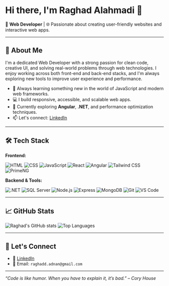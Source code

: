 # Hi there, I'm Raghad Alahmadi 👋

🎯 **Web Developer** | 🌐 Passionate about creating user-friendly websites and interactive web apps.

---

## 🚀 About Me

I'm a dedicated Web Developer with a strong passion for clean code, creative UI, and solving real-world problems through web technologies. I enjoy working across both front-end and back-end stacks, and I'm always exploring new tools to improve user experience and performance.

- 🧠 Always learning something new in the world of JavaScript and modern web frameworks.
- 💻 I build responsive, accessible, and scalable web apps.
- 🌱 Currently exploring **Angular**, **.NET**, and performance optimization techniques.
- 📫 Let's connect: [LinkedIn](https://www.linkedin.com/in/raghad--alahmadi)

---

## 🛠️ Tech Stack

**Frontend:**

![HTML](https://img.shields.io/badge/-HTML5-E34F26?logo=html5&logoColor=fff)
![CSS](https://img.shields.io/badge/-CSS3-1572B6?logo=css3&logoColor=fff)
![JavaScript](https://img.shields.io/badge/-JavaScript-F7DF1E?logo=javascript&logoColor=000)
![React](https://img.shields.io/badge/-React-61DAFB?logo=react&logoColor=000)
![Angular](https://img.shields.io/badge/-Angular-DD0031?logo=angular&logoColor=white)
![Tailwind CSS](https://img.shields.io/badge/-Tailwind%20CSS-06B6D4?logo=tailwindcss&logoColor=white)
![PrimeNG](https://img.shields.io/badge/-PrimeNG-0C7CD5?logo=primefaces&logoColor=white)

**Backend & Tools:**

![.NET](https://img.shields.io/badge/-.NET-512BD4?logo=dotnet&logoColor=white)
![SQL Server](https://img.shields.io/badge/-SQL%20Server-CC2927?logo=microsoft-sql-server&logoColor=white)
![Node.js](https://img.shields.io/badge/-Node.js-339933?logo=node.js&logoColor=fff)
![Express](https://img.shields.io/badge/-Express-black?logo=express&logoColor=white)
![MongoDB](https://img.shields.io/badge/-MongoDB-47A248?logo=mongodb&logoColor=white)
![Git](https://img.shields.io/badge/-Git-F05032?logo=git&logoColor=white)
![VS Code](https://img.shields.io/badge/-VSCode-007ACC?logo=visual-studio-code&logoColor=white)

---

## 📈 GitHub Stats

![Raghad's GitHub stats](https://github-readme-stats.vercel.app/api?username=Raghad-Alahmadi&show_icons=true&theme=radical)
![Top Languages](https://github-readme-stats.vercel.app/api/top-langs/?username=Raghad-Alahmadi&layout=compact&theme=radical)

---

## 🔗 Let's Connect

- 💼 [LinkedIn](https://www.linkedin.com/in/raghad--alahmadi)
- 📧 Email: `raghadd.adnan@gmail.com`

---

*“Code is like humor. When you have to explain it, it’s bad.” – Cory House*

